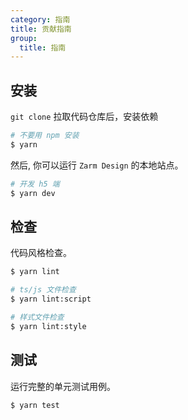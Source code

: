 ```yaml
---
category: 指南
title: 贡献指南
group:
  title: 指南
---
```


## 安装

`git clone` 拉取代码仓库后，安装依赖

```bash
# 不要用 npm 安装
$ yarn
```

然后, 你可以运行 `Zarm Design` 的本地站点。

```bash
# 开发 h5 端
$ yarn dev
```

## 检查

代码风格检查。

```bash
$ yarn lint

# ts/js 文件检查
$ yarn lint:script

# 样式文件检查
$ yarn lint:style
```

## 测试

运行完整的单元测试用例。

```bash
$ yarn test
```
